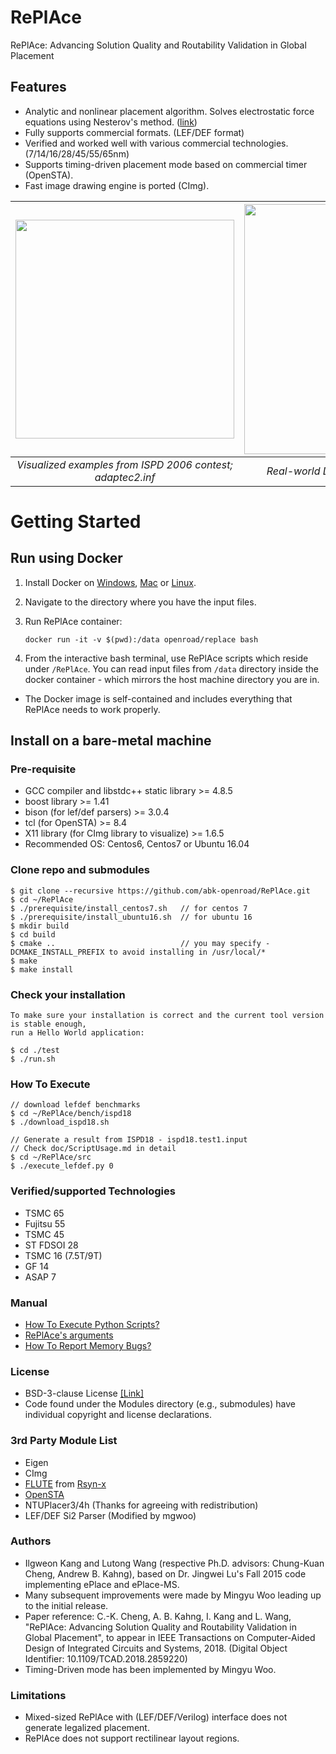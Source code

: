 # RePlAce
RePlAce: Advancing Solution Quality and Routability Validation in Global Placement
## Features
- Analytic and nonlinear placement algorithm. Solves electrostatic force equations using Nesterov's method. ([link](https://cseweb.ucsd.edu/~jlu/papers/eplace-todaes14/paper.pdf))
- Fully supports commercial formats. (LEF/DEF format)
- Verified and worked well with various commercial technologies. (7/14/16/28/45/55/65nm)
- Supports timing-driven placement mode based on commercial timer (OpenSTA).
- Fast image drawing engine is ported (CImg).

| <img src="/doc/image/adaptec2.inf.gif" width=350px> | <img src="/doc/image/coyote_TSMC16.gif" width=400px> | 
|:--:|:--:|
| *Visualized examples from ISPD 2006 contest; adaptec2.inf* |*Real-world Design: Coyote (TSMC16 7.5T)* |


# Getting Started

## Run using Docker
1. Install Docker on [Windows](https://docs.docker.com/docker-for-windows/), [Mac](https://docs.docker.com/docker-for-mac/) or [Linux](https://docs.docker.com/install/).
2. Navigate to the directory where you have the input files.
3. Run RePlAce container:

       docker run -it -v $(pwd):/data openroad/replace bash

4. From the interactive bash terminal, use RePlAce scripts which reside under `/RePlAce`. You can read input files from `/data` directory inside the docker container - which mirrors the host machine directory you are in. 

* The Docker image is self-contained and includes everything that RePlAce needs to work properly.

## Install on a bare-metal machine

### Pre-requisite
* GCC compiler and libstdc++ static library >= 4.8.5
* boost library >= 1.41
* bison (for lef/def parsers) >= 3.0.4
* tcl (for OpenSTA) >= 8.4
* X11 library (for CImg library to visualize) >= 1.6.5
* Recommended OS: Centos6, Centos7 or Ubuntu 16.04

### Clone repo and submodules 
    $ git clone --recursive https://github.com/abk-openroad/RePlAce.git
    $ cd ~/RePlAce
    $ ./prerequisite/install_centos7.sh   // for centos 7
    $ ./prerequisite/install_ubuntu16.sh  // for ubuntu 16
    $ mkdir build
    $ cd build
    $ cmake ..                            // you may specify -DCMAKE_INSTALL_PREFIX to avoid installing in /usr/local/*
    $ make 
    $ make install

   
### Check your installation
    To make sure your installation is correct and the current tool version is stable enough, 
    run a Hello World application:

    $ cd ./test
    $ ./run.sh
 
### How To Execute
    // download lefdef benchmarks
    $ cd ~/RePlAce/bench/ispd18
    $ ./download_ispd18.sh
    
    // Generate a result from ISPD18 - ispd18.test1.input
    // Check doc/ScriptUsage.md in detail
    $ cd ~/RePlAce/src
    $ ./execute_lefdef.py 0 
    

### Verified/supported Technologies
* TSMC 65
* Fujitsu 55
* TSMC 45
* ST FDSOI 28
* TSMC 16 (7.5T/9T)
* GF 14
* ASAP 7


### Manual
* [How To Execute Python Scripts?](doc/ScriptUsage.md)
* [RePlAce's arguments](doc/BinaryArguments.md)
* [How To Report Memory Bugs?](doc/ReportMemoryBug.md)
    
### License
* BSD-3-clause License [[Link]](LICENSE)
* Code found under the Modules directory (e.g., submodules) have individual copyright and license declarations.

### 3rd Party Module List
* Eigen
* CImg
* [FLUTE](https://github.com/RsynTeam/rsyn-x/tree/master/rsyn/src/rsyn/3rdparty/flute) from [Rsyn-x](https://github.com/RsynTeam/rsyn-x)
* [OpenSTA](https://github.com/The-OpenROAD-Project/OpenSTA)
* NTUPlacer3/4h (Thanks for agreeing with redistribution)
* LEF/DEF Si2 Parser (Modified by mgwoo)


### Authors
- Ilgweon Kang and Lutong Wang (respective Ph.D. advisors: Chung-Kuan Cheng, Andrew B. Kahng), based on Dr. Jingwei Lu's Fall 2015 code implementing ePlace and ePlace-MS.
- Many subsequent improvements were made by Mingyu Woo leading up to the initial release.
- Paper reference: C.-K. Cheng, A. B. Kahng, I. Kang and L. Wang, "RePlAce: Advancing Solution Quality and Routability Validation in Global Placement", to appear in IEEE Transactions on Computer-Aided Design of Integrated Circuits and Systems, 2018.  (Digital Object Identifier: 10.1109/TCAD.2018.2859220)
- Timing-Driven mode has been implemented by Mingyu Woo.

### Limitations
* Mixed-sized RePlAce with (LEF/DEF/Verilog) interface does not generate legalized placement.
* RePlAce does not support rectilinear layout regions.
